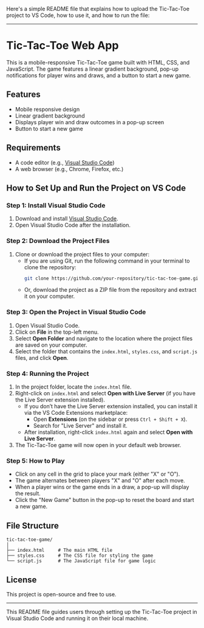 Here's a simple README file that explains how to upload the Tic-Tac-Toe project to VS Code, how to use it, and how to run the file:

---

# Tic-Tac-Toe Web App

This is a mobile-responsive Tic-Tac-Toe game built with HTML, CSS, and JavaScript. The game features a linear gradient background, pop-up notifications for player wins and draws, and a button to start a new game.

## Features

- Mobile responsive design
- Linear gradient background
- Displays player win and draw outcomes in a pop-up screen
- Button to start a new game

## Requirements

- A code editor (e.g., [Visual Studio Code](https://code.visualstudio.com/))
- A web browser (e.g., Chrome, Firefox, etc.)

## How to Set Up and Run the Project on VS Code

### Step 1: Install Visual Studio Code

1. Download and install [Visual Studio Code](https://code.visualstudio.com/).
2. Open Visual Studio Code after the installation.

### Step 2: Download the Project Files

1. Clone or download the project files to your computer:
   - If you are using Git, run the following command in your terminal to clone the repository:
     ```bash
     git clone https://github.com/your-repository/tic-tac-toe-game.git
     ```
   - Or, download the project as a ZIP file from the repository and extract it on your computer.

### Step 3: Open the Project in Visual Studio Code

1. Open Visual Studio Code.
2. Click on **File** in the top-left menu.
3. Select **Open Folder** and navigate to the location where the project files are saved on your computer.
4. Select the folder that contains the `index.html`, `styles.css`, and `script.js` files, and click **Open**.

### Step 4: Running the Project

1. In the project folder, locate the `index.html` file.
2. Right-click on `index.html` and select **Open with Live Server** (if you have the Live Server extension installed).
   - If you don’t have the Live Server extension installed, you can install it via the VS Code Extensions marketplace:
     - Open **Extensions** (on the sidebar or press `Ctrl + Shift + X`).
     - Search for "Live Server" and install it.
   - After installation, right-click `index.html` again and select **Open with Live Server**.
3. The Tic-Tac-Toe game will now open in your default web browser.

### Step 5: How to Play

- Click on any cell in the grid to place your mark (either "X" or "O").
- The game alternates between players "X" and "O" after each move.
- When a player wins or the game ends in a draw, a pop-up will display the result.
- Click the "New Game" button in the pop-up to reset the board and start a new game.

## File Structure

```
tic-tac-toe-game/
│
├── index.html     # The main HTML file
├── styles.css     # The CSS file for styling the game
└── script.js      # The JavaScript file for game logic
```

## License

This project is open-source and free to use.

---

This README file guides users through setting up the Tic-Tac-Toe project in Visual Studio Code and running it on their local machine. 
